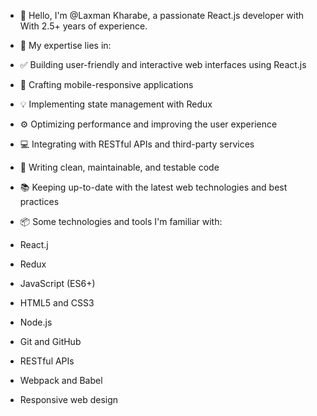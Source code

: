 - 👋 Hello, I'm @Laxman Kharabe, a passionate React.js developer with With 2.5+ years of experience.
- 🚀 My expertise lies in:
- ✅ Building user-friendly and interactive web interfaces using React.js
- 📱 Crafting mobile-responsive applications
- 💡 Implementing state management with Redux
- ⚙️ Optimizing performance and improving the user experience
- 💻 Integrating with RESTful APIs and third-party services
- 🧪 Writing clean, maintainable, and testable code
- 📚 Keeping up-to-date with the latest web technologies and best practices
  
- 📦 Some technologies and tools I'm familiar with:
- React.j
- Redux
- JavaScript (ES6+)
- HTML5 and CSS3
- Node.js
- Git and GitHub
- RESTful APIs
- Webpack and Babel
- Responsive web design
